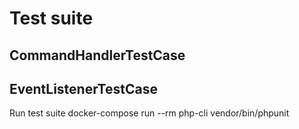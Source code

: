 # Test suite

## CommandHandlerTestCase

## EventListenerTestCase

Run test suite docker-compose run --rm php-cli vendor/bin/phpunit